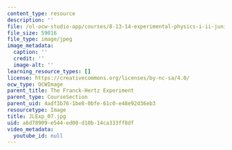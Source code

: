 ```yaml
---
content_type: resource
description: ''
file: /ol-ocw-studio-app/courses/8-13-14-experimental-physics-i-ii-junior-lab-fall-2016-spring-2017/a6d78909e544ed00d10b14ca333ff8df_JLExp_07.jpg
file_size: 59016
file_type: image/jpeg
image_metadata:
  caption: ''
  credit: ''
  image-alt: ''
learning_resource_types: []
license: https://creativecommons.org/licenses/by-nc-sa/4.0/
ocw_type: OCWImage
parent_title: The Franck-Hertz Experiment
parent_type: CourseSection
parent_uid: 4adf3b76-1be8-0bfe-61c0-e48e92d36eb3
resourcetype: Image
title: JLExp_07.jpg
uid: a6d78909-e544-ed00-d10b-14ca333ff8df
video_metadata:
  youtube_id: null
---
```

